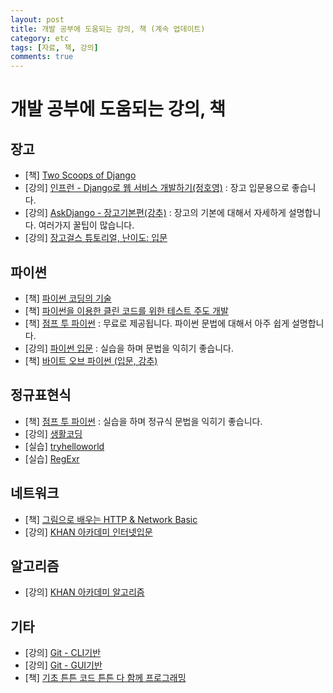 ```yaml
---
layout: post
title: 개발 공부에 도움되는 강의, 책 (계속 업데이트)
category: etc
tags: [자료, 책, 강의]
comments: true
---
```


# 개발 공부에 도움되는 강의, 책

## 장고
- [책] [Two Scoops of Django](https://kyobobook.co.kr/product/detailViewKor.laf?mallGb=KOR&ejkGb=KOR&barcode=9788966261840)
- [강의] [인프런 - Django로 웹 서비스 개발하기(정호영)](https://www.inflearn.com/course/django-%ED%8C%8C%EC%9D%B4%EC%8D%AC-%EC%9E%A5%EA%B3%A0-%EA%B0%95%EC%A2%8C/) : 장고 입문용으로 좋습니다.
- [강의] [AskDjango - 장고기본편(강추)](https://nomade.kr/vod/django/) : 장고의 기본에 대해서 자세하게 설명합니다. 여러가지 꿀팁이 많습니다.
- [강의] [장고걸스 튜토리얼, 난이도: 입문](https://tutorial.djangogirls.org/ko/django/)

## 파이썬
- [책] [파이썬 코딩의 기술](https://www.kyobobook.co.kr/product/detailViewKor.laf?mallGb=KOR&ejkGb=KOR&barcode=9791186978825&orderClick=JAj)
- [책] [파이썬을 이용한 클린 코드를 위한 테스트 주도 개발](http://www.kyobobook.co.kr/product/detailViewKor.laf?ejkGb=KOR&mallGb=KOR&barcode=9788994774916&orderClick=LAG&Kc=)
- [책] [점프 투 파이썬](https://wikidocs.net/book/1) : 무료로 제공됩니다. 파이썬 문법에 대해서 아주 쉽게 설명합니다.
- [강의] [파이썬 입문](http://tryhelloworld.co.kr/courses/%ED%8C%8C%EC%9D%B4%EC%8D%AC-%EC%9E%85%EB%AC%B8) : 실습을 하며 문법을 익히기 좋습니다.
- [책] [바이트 오브 파이썬 (입문, 강추)](http://byteofpython-korean.sourceforge.net/byte_of_python.html)  


## 정규표현식
- [책] [점프 투 파이썬](https://wikidocs.net/book/1) : 실습을 하며 정규식 문법을 익히기 좋습니다.
- [강의] [생활코딩](https://opentutorials.org/course/909/5143)
- [실습] [tryhelloworld](http://tryhelloworld.co.kr/courses/%EC%A0%95%EA%B7%9C%ED%91%9C%ED%98%84%EC%8B%9D)
- [실습] [RegExr](http://regexr.com/)

## 네트워크
- [책] [그림으로 배우는 HTTP & Network Basic](http://www.kyobobook.co.kr/product/detailViewKor.laf?mallGb=KOR&ejkGb=KOR&barcode=9788931447897)
- [강의] [KHAN 아카데미 인터넷입문](https://ko.khanacademy.org/computing/computer-science/internet-intro#internet-works-intro)

## 알고리즘
- [강의] [KHAN 아카데미 알고리즘](https://ko.khanacademy.org/computing/computer-science/algorithms)

## 기타
- [강의] [Git - CLI기반](https://opentutorials.org/course/2708/15242)
- [강의] [Git - GUI기반](https://opentutorials.org/course/1492)
- [책] [기초 튼튼 코드 튼튼 다 함께 프로그래밍](http://www.kyobobook.co.kr/product/detailViewKor.laf?ejkGb=KOR&mallGb=KOR&barcode=9791185890494&orderClick=QSA#review)

